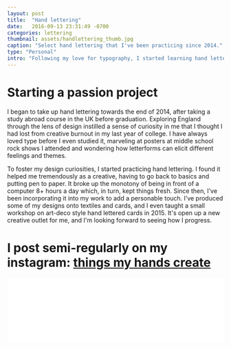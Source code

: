 ```yaml
---
layout: post
title:  "Hand lettering"
date:   2016-09-13 23:31:49 -0700
categories: lettering
thumbnail: assets/handlettering_thumb.jpg
caption: "Select hand lettering that I've been practicing since 2014."
type: "Personal"
intro: "Following my love for typography, I started learning hand lettering in late 2014 and have since been incorporating it to my personal and professional projects."
---
```

# Starting a passion project
I began to take up hand lettering towards the end of 2014, after taking a study abroad course in the UK before graduation. Exploring England through the lens of design instilled a sense of curiosity in me that I thought I had lost from creative burnout in my last year of college. I have always loved type before I even studied it, marveling at posters at middle school rock shows I attended and wondering how letterforms can elicit different feelings and themes.

To foster my design curiosities, I started practicing hand lettering. I found it helped me tremendously as a creative, having to go back to basics and putting pen to paper. It broke up the monotony of being in front of a computer 8+ hours a day which, in turn, kept things fresh. Since then, I’ve been incorporating it into my work to add a personable touch. I’ve produced some of my designs onto textiles and cards, and I even taught a small workshop on art-deco style hand lettered cards in 2015. It's open up a new creative outlet for me, and I'm looking forward to seeing how I progress.

# I post semi-regularly on my instagram: [things my hands create](https://www.instagram.com/thingsmyhandscreate/ "Instragram")
<!-- LightWidget WIDGET --><script src="//lightwidget.com/widgets/lightwidget.js"></script><iframe src="//lightwidget.com/widgets/73c85ca325fd5f18a1f348fb522bae85.html" id="lightwidget_73c85ca325" name="lightwidget_73c85ca325"  scrolling="no" allowtransparency="true" class="lightwidget-widget" style="width: 100%; border: 0; overflow: hidden;"></iframe>
